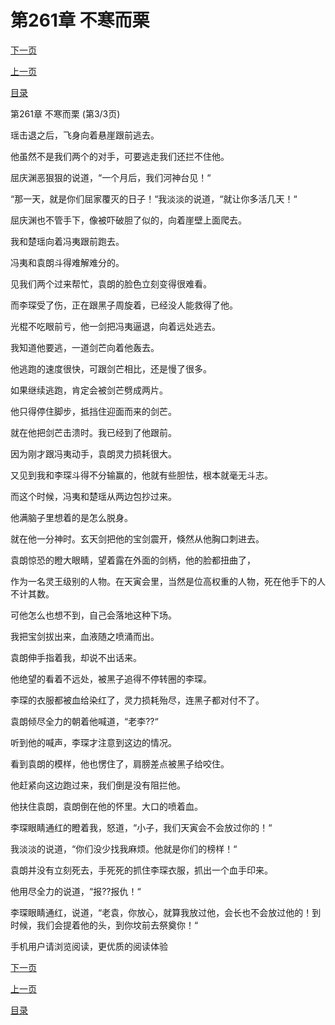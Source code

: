 <h1>第261章   不寒而栗</h1>
            <div><p><a href="./783_%E7%AC%AC262%E7%AB%A0_%E6%B2%B3%E7%A5%9E%E5%8F%B0.md">下一页</a></p><p><a href="./781_%E7%AC%AC261%E7%AB%A0_%E4%B8%8D%E5%AF%92%E8%80%8C%E6%A0%97.md">上一页</a></p><p><a href="../">目录</a></p></div>
            <div><p>第261章   不寒而栗 (第3/3页)</p><p>瑶击退之后，飞身向着悬崖跟前逃去。</p><p>他虽然不是我们两个的对手，可要逃走我们还拦不住他。</p><p>屈庆渊恶狠狠的说道，“一个月后，我们河神台见！“</p><p>“那一天，就是你们屈家覆灭的日子！“我淡淡的说道，“就让你多活几天！“</p><p>屈庆渊也不管手下，像被吓破胆了似的，向着崖壁上面爬去。</p><p>我和楚瑶向着冯夷跟前跑去。</p><p>冯夷和袁朗斗得难解难分的。</p><p>见我们两个过来帮忙，袁朗的脸色立刻变得很难看。</p><p>而李琛受了伤，正在跟黑子周旋着，已经没人能救得了他。</p><p>光棍不吃眼前亏，他一剑把冯夷逼退，向着远处逃去。</p><p>我知道他要逃，一道剑芒向着他轰去。</p><p>他逃跑的速度很快，可跟剑芒相比，还是慢了很多。</p><p>如果继续逃跑，肯定会被剑芒劈成两片。</p><p>他只得停住脚步，抵挡住迎面而来的剑芒。</p><p>就在他把剑芒击溃时。我已经到了他跟前。</p><p>因为刚才跟冯夷动手，袁朗灵力损耗很大。</p><p>又见到我和李琛斗得不分输赢的，他就有些胆怯，根本就毫无斗志。</p><p>而这个时候，冯夷和楚瑶从两边包抄过来。</p><p>他满脑子里想着的是怎么脱身。</p><p>就在他一分神时。玄天剑把他的宝剑震开，倏然从他胸口刺进去。</p><p>袁朗惊恐的瞪大眼睛，望着露在外面的剑柄，他的脸都扭曲了，</p><p>作为一名灵王级别的人物。在天寅会里，当然是位高权重的人物，死在他手下的人不计其数。</p><p>可他怎么也想不到，自己会落地这种下场。</p><p>我把宝剑拔出来，血液随之喷涌而出。</p><p>袁朗伸手指着我，却说不出话来。</p><p>他绝望的看着不远处，被黑子追得不停转圈的李琛。</p><p>李琛的衣服都被血给染红了，灵力损耗殆尽，连黑子都对付不了。</p><p>袁朗倾尽全力的朝着他喊道，“老李??“</p><p>听到他的喊声，李琛才注意到这边的情况。</p><p>看到袁朗的模样，他也愣住了，肩膀差点被黑子给咬住。</p><p>他赶紧向这边跑过来，我们倒是没有阻拦他。</p><p>他扶住袁朗，袁朗倒在他的怀里。大口的喷着血。</p><p>李琛眼睛通红的瞪着我，怒道，“小子，我们天寅会不会放过你的！“</p><p>我淡淡的说道，“你们没少找我麻烦。他就是你们的榜样！“</p><p>袁朗并没有立刻死去，手死死的抓住李琛衣服，抓出一个血手印来。</p><p>他用尽全力的说道，“报??报仇！“</p><p>李琛眼睛通红，说道，“老袁，你放心，就算我放过他，会长也不会放过他的！到时候，我们会提着他的头，到你坟前去祭奠你！“</p><p>手机用户请浏览阅读，更优质的阅读体验</p></div>
            <div><p><a href="./783_%E7%AC%AC262%E7%AB%A0_%E6%B2%B3%E7%A5%9E%E5%8F%B0.md">下一页</a></p><p><a href="./781_%E7%AC%AC261%E7%AB%A0_%E4%B8%8D%E5%AF%92%E8%80%8C%E6%A0%97.md">上一页</a></p><p><a href="../">目录</a></p></div>